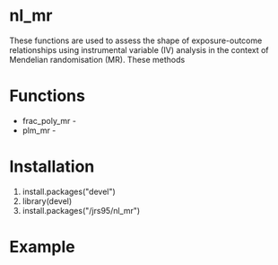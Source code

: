 # nl_mr
These functions are used to assess the shape of exposure-outcome relationships using instrumental variable (IV) analysis in the context of Mendelian randomisation (MR). These methods 

# Functions
* frac_poly_mr - 
* plm_mr -

# Installation
1. install.packages("devel")
2. library(devel) 
3. install.packages("/jrs95/nl_mr")

# Example

